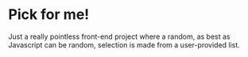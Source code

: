# Pick for me!
Just a really pointless front-end project where a random, as best as Javascript can be random, selection is made from a user-provided list.